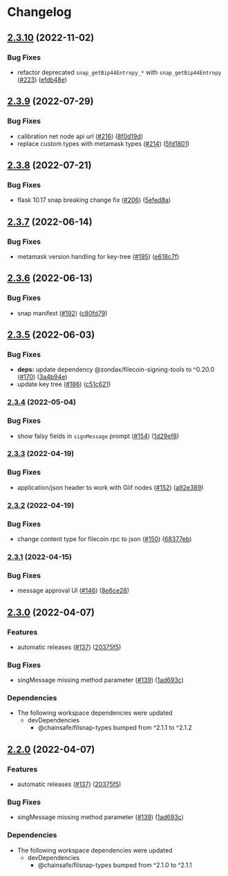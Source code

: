 # Changelog

## [2.3.10](https://github.com/ChainSafe/filsnap/compare/filsnap-v2.3.9...filsnap-v2.3.10) (2022-11-02)


### Bug Fixes

* refactor deprecated `snap_getBip44Entropy_*` with `snap_getBip44Entropy` ([#223](https://github.com/ChainSafe/filsnap/issues/223)) ([efdb48e](https://github.com/ChainSafe/filsnap/commit/efdb48e7efc36d6a3ff1eae5b84c3725b1440d13))

## [2.3.9](https://github.com/ChainSafe/filsnap/compare/filsnap-v2.3.8...filsnap-v2.3.9) (2022-07-29)


### Bug Fixes

* calibration net node api url ([#216](https://github.com/ChainSafe/filsnap/issues/216)) ([8f0d19d](https://github.com/ChainSafe/filsnap/commit/8f0d19dc75ff2df7a9bf3475fdb4280fdbd38996))
* replace custom types with metamask types ([#214](https://github.com/ChainSafe/filsnap/issues/214)) ([5fd1801](https://github.com/ChainSafe/filsnap/commit/5fd18019d4045c3522786c7306a33d7bf07b0cc4))

## [2.3.8](https://github.com/ChainSafe/filsnap/compare/filsnap-v2.3.7...filsnap-v2.3.8) (2022-07-21)


### Bug Fixes

* flask 10.17 snap breaking change fix ([#206](https://github.com/ChainSafe/filsnap/issues/206)) ([5efed8a](https://github.com/ChainSafe/filsnap/commit/5efed8aafedd8babd94562dc8f24b9e7f62ec09e))

## [2.3.7](https://github.com/ChainSafe/filsnap/compare/filsnap-v2.3.6...filsnap-v2.3.7) (2022-06-14)


### Bug Fixes

* metamask version handling for key-tree ([#195](https://github.com/ChainSafe/filsnap/issues/195)) ([e618c7f](https://github.com/ChainSafe/filsnap/commit/e618c7f8b37101a12e090d2582ac4202a9e68c4e))

## [2.3.6](https://github.com/ChainSafe/filsnap/compare/filsnap-v2.3.5...filsnap-v2.3.6) (2022-06-13)


### Bug Fixes

* snap manifest ([#192](https://github.com/ChainSafe/filsnap/issues/192)) ([c80fd79](https://github.com/ChainSafe/filsnap/commit/c80fd79fb6d1145060c046377b9b45ea5b4f38b3))

## [2.3.5](https://github.com/ChainSafe/filsnap/compare/filsnap-v2.3.4...filsnap-v2.3.5) (2022-06-03)


### Bug Fixes

* **deps:** update dependency @zondax/filecoin-signing-tools to ^0.20.0 ([#170](https://github.com/ChainSafe/filsnap/issues/170)) ([3a4b94e](https://github.com/ChainSafe/filsnap/commit/3a4b94e6f7982ffef97962da289b101514bb7ce4))
* update key tree ([#186](https://github.com/ChainSafe/filsnap/issues/186)) ([c51c621](https://github.com/ChainSafe/filsnap/commit/c51c621dea0adfa755b424f22bbfa9d314f02f6d))

### [2.3.4](https://github.com/ChainSafe/filsnap/compare/filsnap-v2.3.3...filsnap-v2.3.4) (2022-05-04)


### Bug Fixes

* show falsy fields in `signMessage` prompt ([#154](https://github.com/ChainSafe/filsnap/issues/154)) ([1d29ef8](https://github.com/ChainSafe/filsnap/commit/1d29ef85abb05b7070b9d587bbba2f22cb701a7c))

### [2.3.3](https://github.com/ChainSafe/filsnap/compare/filsnap-v2.3.2...filsnap-v2.3.3) (2022-04-19)


### Bug Fixes

* application/json header to work with Glif nodes ([#152](https://github.com/ChainSafe/filsnap/issues/152)) ([a92e389](https://github.com/ChainSafe/filsnap/commit/a92e389c01d753e2237ec7164916f22d130371c1))

### [2.3.2](https://github.com/ChainSafe/filsnap/compare/filsnap-v2.3.1...filsnap-v2.3.2) (2022-04-19)


### Bug Fixes

* change content type for filecoin rpc to json ([#150](https://github.com/ChainSafe/filsnap/issues/150)) ([68377eb](https://github.com/ChainSafe/filsnap/commit/68377ebe8541fe4da585fcd7311d574746362374))

### [2.3.1](https://github.com/ChainSafe/filsnap/compare/filsnap-v2.3.0...filsnap-v2.3.1) (2022-04-15)


### Bug Fixes

* message approval UI ([#146](https://github.com/ChainSafe/filsnap/issues/146)) ([8e6ce28](https://github.com/ChainSafe/filsnap/commit/8e6ce282f2895d96144cb0d7439011c37bc611b4))

## [2.3.0](https://github.com/ChainSafe/filsnap/compare/filsnap-v2.2.0...filsnap-v2.3.0) (2022-04-07)


### Features

* automatic releases ([#137](https://github.com/ChainSafe/filsnap/issues/137)) ([20375f5](https://github.com/ChainSafe/filsnap/commit/20375f52d2712a59961a8c5708fa990b3a178dd2))


### Bug Fixes

* singMessage missing method parameter ([#139](https://github.com/ChainSafe/filsnap/issues/139)) ([1ad693c](https://github.com/ChainSafe/filsnap/commit/1ad693cc5add32761bff94be71ea477671c2f9b5))


### Dependencies

* The following workspace dependencies were updated
  * devDependencies
    * @chainsafe/filsnap-types bumped from ^2.1.1 to ^2.1.2

## [2.2.0](https://github.com/ChainSafe/filsnap/compare/filsnap-v2.1.0...filsnap-v2.2.0) (2022-04-07)


### Features

* automatic releases ([#137](https://github.com/ChainSafe/filsnap/issues/137)) ([20375f5](https://github.com/ChainSafe/filsnap/commit/20375f52d2712a59961a8c5708fa990b3a178dd2))


### Bug Fixes

* singMessage missing method parameter ([#139](https://github.com/ChainSafe/filsnap/issues/139)) ([1ad693c](https://github.com/ChainSafe/filsnap/commit/1ad693cc5add32761bff94be71ea477671c2f9b5))


### Dependencies

* The following workspace dependencies were updated
  * devDependencies
    * @chainsafe/filsnap-types bumped from ^2.1.0 to ^2.1.1
